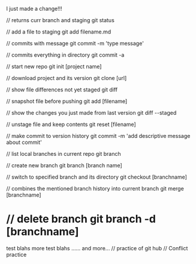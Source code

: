 I just made a change!!!

// returns curr branch and staging
git status

// add a file to staging
git add filename.md

// commits with message
git commit -m 'type message'

// commits everything in directory
git commit -a


// start new repo
git init [project name]

// download project and its version
git clone [url]

// show file differences not yet staged
git diff

// snapshot file before pushing
git add [filename]

// show the changes you just made from last version
git diff --staged

// unstage file and keep contents
git reset [filename]

// make commit to version history
git commit -m 'add descriptive message about commit'

// list local branches in current repo
git branch

// create new branch
git branch [branch name]

// switch to specified branch and its directory
git checkout [branchname]

// combines the mentioned branch history into current branch
git merge [branchname]

// delete branch
git branch -d [branchname]
=======
test blahs
more test blahs
......
and more...
// practice of git hub
// Conflict practice
